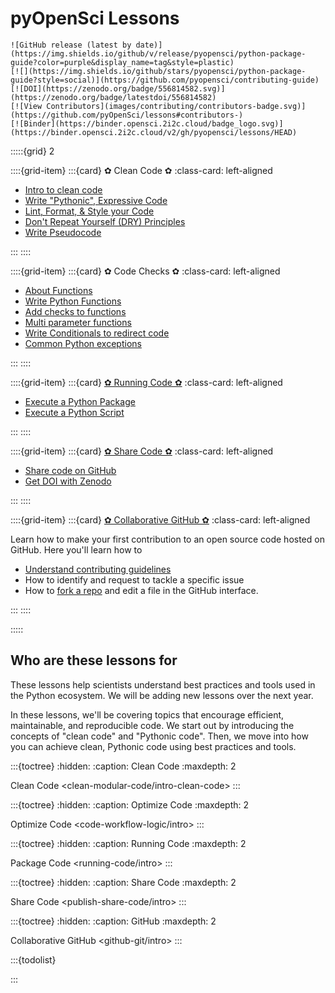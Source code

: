 # pyOpenSci Lessons

```{only} html
![GitHub release (latest by date)](https://img.shields.io/github/v/release/pyopensci/python-package-guide?color=purple&display_name=tag&style=plastic)
[![](https://img.shields.io/github/stars/pyopensci/python-package-guide?style=social)](https://github.com/pyopensci/contributing-guide)
[![DOI](https://zenodo.org/badge/556814582.svg)](https://zenodo.org/badge/latestdoi/556814582)
[![View Contributors](images/contributing/contributors-badge.svg)](https://github.com/pyOpenSci/lessons#contributors-)
[![Binder](https://binder.opensci.2i2c.cloud/badge_logo.svg)](https://binder.opensci.2i2c.cloud/v2/gh/pyopensci/lessons/HEAD)
```

:::::{grid} 2

::::{grid-item}
:::{card} ✿ Clean Code ✿
:class-card: left-aligned

* [Intro to clean code](intro-clean-code)
* [Write "Pythonic", Expressive Code](python-expressive-code)
* [Lint, Format, & Style your Code](clean-modular-code/python-pep-8)
* [Don't Repeat Yourself (DRY) Principles](clean-modular-code/python-dry-modular-code)
* [Write Pseudocode](intro-write-pseudocode)

:::
::::

::::{grid-item}
:::{card} ✿ Code Checks ✿
:class-card: left-aligned

* [About Functions](about-functions)
* [Write Python Functions](write-functions)
* [Add checks to functions](functions-checks)
* [Multi parameter functions](multi-parameter-functions)
* [Write Conditionals to redirect code](conditionals)
* [Common Python exceptions](common-exceptions)

<!--
TODO: let's merge this with the conditional lesson
* [Conditionals with alternatives](conditionals-alternatives)
-->
:::
::::

::::{grid-item}
:::{card} [✿ Running Code ✿](running-code/intro)
:class-card: left-aligned

* [Execute a Python Package](running-code/execute-package)
* [Execute a Python Script](running-code/execute-script)

:::
::::

::::{grid-item}
:::{card} [✿ Share Code ✿](publish-share-code/intro)
:class-card: left-aligned

* [Share code on GitHub](share-your-code)
* [Get DOI with Zenodo](cite-your-code)

:::
::::

::::{grid-item}
:::{card} [✿ Collaborative GitHub ✿](github-git/your-first-contribution)
:class-card: left-aligned

Learn how to make your first contribution to an open source code hosted on GitHub.
Here you'll learn how to 

* [Understand contributing guidelines](first-contribution)
* How to identify and request to tackle a specific issue
* How to [fork a repo](fork-repository) and edit a file in the GitHub interface.

:::
::::

:::::

## Who are these lessons for

These lessons help scientists understand best practices and tools used in the Python ecosystem. We will be adding new lessons over the next year.

In these lessons, we'll be covering topics that encourage efficient, maintainable, and reproducible code. We start out
by introducing the concepts of "clean code" and "Pythonic code". Then, we move into how you can achieve clean, Pythonic
code using best practices and tools.

:::{toctree}
:hidden:
:caption: Clean Code
:maxdepth: 2

Clean Code <clean-modular-code/intro-clean-code>
:::

:::{toctree}
:hidden:
:caption: Optimize Code
:maxdepth: 2

Optimize Code <code-workflow-logic/intro>
:::

:::{toctree}
:hidden:
:caption: Running Code
:maxdepth: 2

Package Code <running-code/intro>
:::


:::{toctree}
:hidden:
:caption: Share Code
:maxdepth: 2

Share Code <publish-share-code/intro>
:::

:::{toctree}
:hidden:
:caption: GitHub
:maxdepth: 2

Collaborative GitHub <github-git/intro>
:::

:::{todolist}

:::
